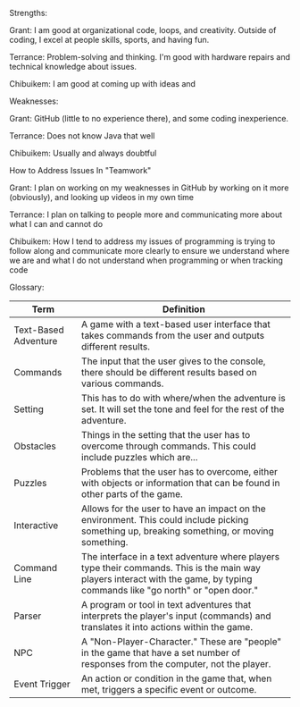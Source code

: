 Strengths: 

Grant: I am good at organizational code, loops, and creativity. Outside of coding, I excel at people skills, sports, and having fun. 

Terrance: Problem-solving and thinking. I'm good with hardware repairs and technical knowledge about issues.

Chibuikem: I am good at coming up with ideas and

Weaknesses: 

Grant: GitHub (little to no experience there), and some coding inexperience. 

Terrance: Does not know Java that well

Chibuikem: Usually and always doubtful

How to Address Issues In "Teamwork"

  Grant: I plan on working on my weaknesses in GitHub by working on it more (obviously), and looking up videos in my own time
  
  Terrance: I plan on talking to people more and communicating more about what I can and cannot do
  
  Chibuikem: How I tend to address my issues of programming is trying to follow along and communicate more clearly to ensure we understand where we are and what I do not understand when programming or when tracking code
  

Glossary:

| Term              | Definition                                                                                                                              |
|-------------------|-----------------------------------------------------------------------------------------------------------------------------------------|
| Text-Based Adventure | A game with a text-based user interface that takes commands from the user and outputs different results.                               |
| Commands           | The input that the user gives to the console, there should be different results based on various commands.                              |
| Setting            | This has to do with where/when the adventure is set. It will set the tone and feel for the rest of the adventure.                       |
| Obstacles          | Things in the setting that the user has to overcome through commands. This could include puzzles which are...                           |
| Puzzles            | Problems that the user has to overcome, either with objects or information that can be found in other parts of the game.                |
| Interactive        | Allows for the user to have an impact on the environment. This could include picking something up, breaking something, or moving something. |
| Command Line       | The interface in a text adventure where players type their commands. This is the main way players interact with the game, by typing commands like "go north" or "open door." |
| Parser             | A program or tool in text adventures that interprets the player's input (commands) and translates it into actions within the game.      |
| NPC                | A "Non-Player-Character." These are "people" in the game that have a set number of responses from the computer, not the player.         |
| Event Trigger      | An action or condition in the game that, when met, triggers a specific event or outcome.                                                |

  

